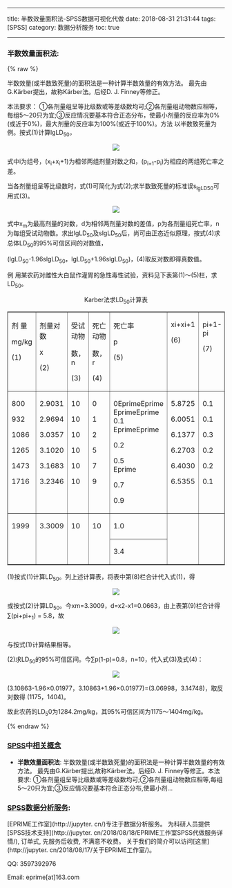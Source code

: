 
---
title: 半数效量面积法-SPSS数据可视化代做
date: 2018-08-31 21:31:44
tags: [SPSS]
category: 数据分析服务
toc: true

---



<span></span>
<!-- more -->



### 半数效量面积法:

{% raw %}
<div class="p1">半数效量(或半数致死量)的面积法是一种计算半数效量的有效方法。 最先由G.Kärber提出，故称Kärber法。后经D. J. Finney等修正。

<p>本法要求： ①各剂量组呈等比级数或等差级数均可;②各剂量组动物数应相等，每组5～20只为宜;③反应情况要基本符合正态分布，使最小剂量的反应率为0%(或近于0%)，最大剂量的反应率为100%(或近于100%)。方法 以半数致死量为例。按式(1)计算lgLD<sub>50</sub>，</p><p align="center"><img imgpath="/CRFDPIC/R200612059/R200612059.0203.1.png" align="absmiddle" src="/CRFDPIC/R200612059/R200612059.0203.1.gif"></p>

式中i为组号，(x<sub>i</sub>+x<sub>i</sub>+1)为相邻两组剂量对数之和，(p<sub>i+1</sub>-p<sub>i</sub>)为相应的两组死亡率之差。

<p>当各剂量组呈等比级数时，式(1)可简化为式(2);求半数致死量的标准误s<sub>lgLD</sub><sub>50</sub>可用式(3)。</p><p align="center"><img imgpath="/CRFDPIC/R200612059/R200612059.0203.4.png" align="absmiddle" src="/CRFDPIC/R200612059/R200612059.0203.4.gif"></p>

式中x<sub>m</sub>为最高剂量的对数，d为相邻两剂量对数的差值，p为各剂量组死亡率，n为每组受试动物数。求出lgLD<sub>50</sub>及slgLD<sub>50</sub>后，尚可由正态近似原理，按式(4)求总体LD<sub>50</sub>的95%可信区间的对数值，

<p>(lgLD<sub>50</sub>-1.96slgLD<sub>50</sub>，lgLD<sub>50</sub>+1.96slgLD<sub>50</sub>)，(4)取反对数即得真数值。

</p><p>例 用某农药对雌性大白鼠作灌胃的急性毒性试验，资料见下表第(1)～(5)栏，求LD<sub>50</sub>。

</p><p></p><p align="center">Karber法求LD<sub>50</sub>计算表</p>

<p></p><p align="center"></p><div class="dtable"><table imgpath="/CRFDPIC/R200612059/R200612059.0203.7.png" class="viewtb" border="1"><tr valign="top"><td class="viewtd">

剂 量<br>

mg/kg<br>

(1)</td><td class="viewtd">

剂量对数<br>

x<br>

(2)</td><td class="viewtd">

受试动物<br>

数，n<br>

(3)</td><td class="viewtd">

死亡动物<br>

数，r<br>

(4)</td><td class="viewtd">

死亡率<br>

p<br>

(5)</td><td class="viewtd">

xi+xi+1<br>

(6)</td><td class="viewtd">

pi+1-pi<br>

(7)</td><td class="viewtd">

(xi+xi+1)(pi+1-pi)<br>

(8)=(6)(7)</td><td class="viewtd">

pi+pi+1<br>

(9)</td></tr><tr valign="top"><td class="viewtd">

800<br>

932<br>

1086<br>

1265<br>

1473<br>

1716</td><td class="viewtd">

2.9031<br>

2.9694<br>

3.0357<br>

3.1020<br>

3.1683<br>

3.2346</td><td class="viewtd">

10<br>

10<br>

10<br>

10<br>

10<br>

10</td><td class="viewtd">

0<br>

1<br>

2<br>

5<br>

7<br>

9</td><td class="viewtd">

0EprimeEprime
EprimeEprime
0.1<br>EprimeEprime

0.2<br>

0.5<br>Eprime

0.7<br>

0.9</td><td class="viewtd">

5.8725<br>

6.0051<br>

6.1377<br>

6.2703<br>

6.4030<br>

6.5355</td><td class="viewtd">

0.1<br>

0.1<br>

0.3<br>

0.2<br>

0.2<br>

0.1</td><td class="viewtd">

0.58725<br>

0.60051<br>

1.84131<br>

1.25406<br>

1.28060<br>

0.65355</td><td class="viewtd">

0.1<br>

0.3<br>

0.7<br>

1.2<br>

1.6<br>

1.9</td></tr><tr valign="top"><td class="viewtd" rowspan="2">

1999</td><td class="viewtd" rowspan="2">

3.3009</td><td class="viewtd" rowspan="2">

10</td><td class="viewtd" rowspan="2">

10</td><td class="viewtd">

1.0</td><td class="viewtd" rowspan="2">　</td><td class="viewtd" rowspan="2">　</td><td class="viewtd">　</td><td class="viewtd">　</td></tr><tr valign="top"><td class="viewtd">

3.4</td><td class="viewtd">

6.21728</td><td class="viewtd">

5.8</td></tr></table></div>

<p>(1)按式(1)计算LD<sub>50</sub>。列上述计算表，将表中第(8)栏合计代入式(1)，得</p><p align="center"><img imgpath="/CRFDPIC/R200612059/R200612059.0203.9.png" align="absmiddle" src="/CRFDPIC/R200612059/R200612059.0203.9.gif"></p>

<p>或按式(2)计算LD<sub>50</sub>。今xm=3.3009，d=x2-x1=0.0663，由上表第(9)栏合计得∑(pi+pi+<sub>1</sub>) = 5.8，故</p><p align="center"><img imgpath="/CRFDPIC/R200612059/R200612059.0203.11.png" align="absmiddle" src="/CRFDPIC/R200612059/R200612059.0203.11.gif"></p>

<p>与按式(1)计算结果相等。

</p><p>(2)求LD<sub>50</sub>的95%可信区间。今∑p(1-p)=0.8，n=10，代入式(3)及式(4)：</p><p align="center"><img imgpath="/CRFDPIC/R200612059/R200612059.0203.13.png" align="absmiddle" src="/CRFDPIC/R200612059/R200612059.0203.13.gif"></p>

<p>(3.10863-1.96×0.01977，3.10863+1.96×0.01977)=(3.06998，3.14748)，取反对数得 (1175，1404)。

</p><p>故此农药的LD<sub>5</sub>0为1284.2mg/kg，其95%可信区间为1175～1404mg/kg。</p></div>
{% endraw %}



### [SPSS](/tags/SPSS/)中[相关概念](/categories/数据分析服务)

- **半数效量面积法**: 半数效量(或半数致死量)的面积法是一种计算半数效量的有效方法。 最先由G.Kärber提出,故称Kärber法。后经D. J. Finney等修正。本法要求: ①各剂量组呈等比级数或等差级数均可;②各剂量组动物数应相等,每组5～20只为宜;③反应情况要基本符合正态分布,使最小剂...




### [SPSS](/tags/SPSS/)[数据分析服务](/categories/数据分析服务/):
[EPRIME工作室](http://jupyter. cn/)专注于数据分析服务。
为科研人员提供[SPSS技术支持](http://jupyter. cn/2018/08/18/EPRIME工作室SPSS代做服务详情/), 订单式, 先服务后收费, 不满意不收费。
关于我们的简介可以访问[这里](http://jupyter. cn/2018/08/17/关于EPRIME工作室/)。

QQ: 3597392976

Email: eprime[at]163.com


